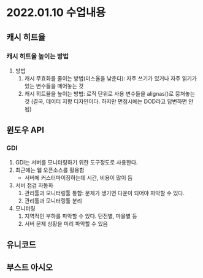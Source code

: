 # 2022.01.10 수업내용
## 캐시 히트율
### 캐시 히트율 높이는 방법
1. 방법
    1) 캐시 무효화를 줄이는 방법(미스율을 낮춘다): 자주 쓰기가 있거나 자주 읽기가 있는 변수들을 떼어놓는 것
    2) 캐시 히트율을 높이는 방법: 로직 단위로 사용 변수들을 alignas()로 뭉쳐놓는 것 (결국, 데이터 지향 디자인이다. 하지만 면접시에는 DOD라고 답변하면 안됨)

## 윈도우 API
### GDI
1. GDI는 서버를 모니터링하기 위한 도구정도로 사용한다.
2. 최근에는 웹 오픈소스를 활용함
    * 서버에 커스터마이징하는데 시간, 비용이 많이 듬
3. 서버 점검 자동화
    1) 관리툴과 모니터링툴 통합: 문제가 생기면 다운이 되어야 파악할 수 있다.
    2) 관리툴과 모니터링툴 분리
4. 모니터링
    1) 지역적인 부하를 파악할 수 있다. 던전별, 마을별 등
    2) 서버 문제 상황을 미리 파악할 수 있음 

## 유니코드

## 부스트 아시오     
